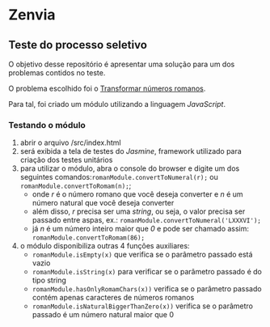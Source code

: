 # Zenvia
## Teste do processo seletivo

O objetivo desse repositório é apresentar uma solução para um dos problemas contidos no teste.

O problema escolhido foi o [Transformar números romanos](http://codingdojo.org/kata/RomanNumerals/).

Para tal, foi criado um módulo utilizando a linguagem _JavaScript_.

### Testando o módulo
1. abrir o arquivo /src/index.html
2. será exibida a tela de testes do _Jasmine_, framework utilizado para criação dos testes unitários
3. para utilizar o módulo, abra o console do browser e digite um dos seguintes comandos:`romanModule.convertToNumeral(r);` ou `romanModule.convertToRomam(n);`;
    * onde _r_ é o número romano que você deseja converter e _n_ é um número natural que você deseja converter
    * além disso, _r_ precisa ser uma _string_, ou seja, o valor precisa ser passado entre aspas, ex.: `romanModule.convertToNumeral('LXXXVI');`
    * já _n_ é um número inteiro maior que _0_ e pode ser chamado assim: `romanModule.convertToRomam(86);`
4. o módulo disponibiliza outras 4 funções auxiliares:
    * `romanModule.isEmpty(x)` que verifica se o parâmetro passado está vazio
    * `romanModule.isString(x)` para verificar se o parâmetro passado é do tipo string
    * `romanModule.hasOnlyRomamChars(x))` verifica se o parâmetro passado contém apenas caracteres de números romanos
    * `romanModule.isNaturalBiggerThanZero(x))` verifica se o parâmetro passado é um número natural maior que 0


